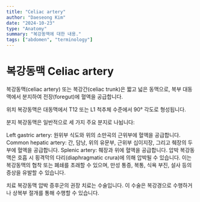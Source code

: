 ```yaml
---
title: "Celiac artery"
author: "Daeseong Kim"
date: "2024-10-23"
type: "Anatomy"
summary: "복강동맥에 대한 내용."
tags: ["abdomen", "terminology"]
---
```

# 복강동맥 Celiac artery

복강동맥(celiac artery) 또는 복강간(celiac trunk)은 짧고 넓은 동맥으로, 복부 대동맥에서 분지하여 전장(foregut)에 혈액을 공급합니다.

위치
복강동맥은 대동맥에서 T12 또는 L1 척추체 수준에서 90° 각도로 형성됩니다.

분지
복강동맥은 일반적으로 세 가지 주요 분지로 나뉩니다:

Left gastric artery: 원위부 식도와 위의 소만곡의 근위부에 혈액을 공급합니다.
Common hepatic artery: 간, 담낭, 위의 유문부, 근위부 십이지장, 그리고 췌장의 두부에 혈액을 공급합니다.
Splenic artery: 췌장과 위에 혈액을 공급합니다.
압박
복강동맥은 호흡 시 횡격막의 다리(diaphragmatic crura)에 의해 압박될 수 있습니다. 이는 복강동맥의 협착 또는 폐쇄를 초래할 수 있으며, 만성 통증, 복통, 식욕 부진, 설사 등의 증상을 유발할 수 있습니다.

치료
복강동맥 압박 증후군의 권장 치료는 수술입니다. 이 수술은 복강경으로 수행하거나 상복부 절개를 통해 수행할 수 있습니다.